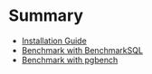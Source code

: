 # Summary
* [Installation Guide](install.md)
* [Benchmark with BenchmarkSQL](benchmarkSQL/summary.md)
* [Benchmark with pgbench](pgbenh/summry.md)